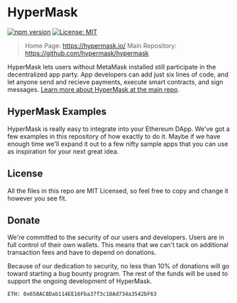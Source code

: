 # HyperMask

[![npm version](https://badge.fury.io/js/hypermask.svg)](https://badge.fury.io/js/hypermask)
[![License: MIT](https://img.shields.io/badge/License-MIT-yellow.svg)](https://opensource.org/licenses/MIT)

> Home Page: https://hypermask.io/
> Main Repository: https://github.com/hypermask/hypermask

HyperMask lets users without MetaMask installed still participate in the decentralized app party. App developers can add just six lines of code, and let anyone send and recieve payments, execute smart contracts, and sign messages. [Learn more about HyperMask at the main repo](https://github.com/hypermask/hypermask).

## HyperMask Examples

HyperMask is really easy to integrate into your Ethereum DApp. We've got a few examples in this repository of how exactly to do it. Maybe if we have enough time we'll expand it out to a few nifty sample apps that you can use as inspiration for your next great idea. 

## License

All the files in this repo are MIT Licensed, so feel free to copy and change it however you see fit.

## Donate

We're committed to the security of our users and developers. Users are in full control of their own wallets. This means that we can't tack on additional transaction fees and have to depend on donations. 

Because of our dedication to security, no less than 10% of donations will go toward starting a bug bounty program. The rest of the funds will be used to support the ongoing development of HyperMask.

```
ETH: 0x658AC8Dab114EE16Fba37f3c18Ad734a3542bF63
```
